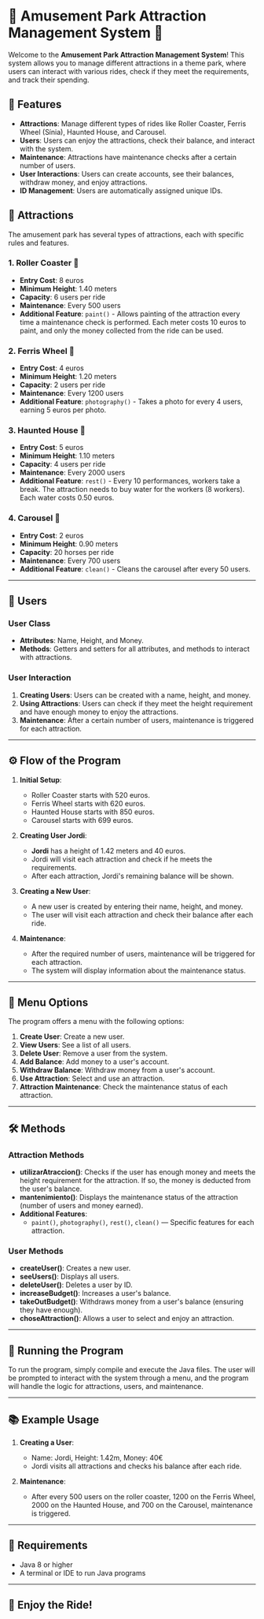 
# 🎢 Amusement Park Attraction Management System 🎡

Welcome to the **Amusement Park Attraction Management System**! This system allows you to manage different attractions in a theme park, where users can interact with various rides, check if they meet the requirements, and track their spending.

## 🚀 Features

- **Attractions**: Manage different types of rides like Roller Coaster, Ferris Wheel (Sínia), Haunted House, and Carousel.
- **Users**: Users can enjoy the attractions, check their balance, and interact with the system.
- **Maintenance**: Attractions have maintenance checks after a certain number of users.
- **User Interactions**: Users can create accounts, see their balances, withdraw money, and enjoy attractions.
- **ID Management**: Users are automatically assigned unique IDs.
  
## 🏰 Attractions

The amusement park has several types of attractions, each with specific rules and features.

### 1. **Roller Coaster 🎢**
- **Entry Cost**: 8 euros
- **Minimum Height**: 1.40 meters
- **Capacity**: 6 users per ride
- **Maintenance**: Every 500 users
- **Additional Feature**: `paint()` - Allows painting of the attraction every time a maintenance check is performed. Each meter costs 10 euros to paint, and only the money collected from the ride can be used.

### 2. **Ferris Wheel 🎡**
- **Entry Cost**: 4 euros
- **Minimum Height**: 1.20 meters
- **Capacity**: 2 users per ride
- **Maintenance**: Every 1200 users
- **Additional Feature**: `photography()` - Takes a photo for every 4 users, earning 5 euros per photo.

### 3. **Haunted House 👻**
- **Entry Cost**: 5 euros
- **Minimum Height**: 1.10 meters
- **Capacity**: 4 users per ride
- **Maintenance**: Every 2000 users
- **Additional Feature**: `rest()` - Every 10 performances, workers take a break. The attraction needs to buy water for the workers (8 workers). Each water costs 0.50 euros.

### 4. **Carousel 🎠**
- **Entry Cost**: 2 euros
- **Minimum Height**: 0.90 meters
- **Capacity**: 20 horses per ride
- **Maintenance**: Every 700 users
- **Additional Feature**: `clean()` - Cleans the carousel after every 50 users.

---

## 👤 Users

### User Class
- **Attributes**: Name, Height, and Money.
- **Methods**: Getters and setters for all attributes, and methods to interact with attractions.

### User Interaction
1. **Creating Users**: Users can be created with a name, height, and money.
2. **Using Attractions**: Users can check if they meet the height requirement and have enough money to enjoy the attractions.
3. **Maintenance**: After a certain number of users, maintenance is triggered for each attraction.

---

## ⚙️ Flow of the Program

1. **Initial Setup**: 
   - Roller Coaster starts with 520 euros.
   - Ferris Wheel starts with 620 euros.
   - Haunted House starts with 850 euros.
   - Carousel starts with 699 euros.

2. **Creating User Jordi**:
   - **Jordi** has a height of 1.42 meters and 40 euros.
   - Jordi will visit each attraction and check if he meets the requirements.
   - After each attraction, Jordi's remaining balance will be shown.

3. **Creating a New User**:
   - A new user is created by entering their name, height, and money.
   - The user will visit each attraction and check their balance after each ride.

4. **Maintenance**:
   - After the required number of users, maintenance will be triggered for each attraction.
   - The system will display information about the maintenance status.

---

## 📜 Menu Options

The program offers a menu with the following options:

1. **Create User**: Create a new user.
2. **View Users**: See a list of all users.
3. **Delete User**: Remove a user from the system.
4. **Add Balance**: Add money to a user's account.
5. **Withdraw Balance**: Withdraw money from a user's account.
6. **Use Attraction**: Select and use an attraction.
7. **Attraction Maintenance**: Check the maintenance status of each attraction.

---

## 🛠️ Methods

### Attraction Methods
- **utilizarAtraccion()**: Checks if the user has enough money and meets the height requirement for the attraction. If so, the money is deducted from the user's balance.
- **mantenimiento()**: Displays the maintenance status of the attraction (number of users and money earned).
- **Additional Features**: 
  - `paint()`, `photography()`, `rest()`, `clean()` — Specific features for each attraction.

### User Methods
- **createUser()**: Creates a new user.
- **seeUsers()**: Displays all users.
- **deleteUser()**: Deletes a user by ID.
- **increaseBudget()**: Increases a user's balance.
- **takeOutBudget()**: Withdraws money from a user's balance (ensuring they have enough).
- **choseAttraction()**: Allows a user to select and enjoy an attraction.

---

## 📲 Running the Program

To run the program, simply compile and execute the Java files. The user will be prompted to interact with the system through a menu, and the program will handle the logic for attractions, users, and maintenance.

---

## 📚 Example Usage

1. **Creating a User**: 
   - Name: Jordi, Height: 1.42m, Money: 40€
   - Jordi visits all attractions and checks his balance after each ride.
   
2. **Maintenance**: 
   - After every 500 users on the roller coaster, 1200 on the Ferris Wheel, 2000 on the Haunted House, and 700 on the Carousel, maintenance is triggered.

---
## 🔧 Requirements
- Java 8 or higher
- A terminal or IDE to run Java programs
---

## 🎉 Enjoy the Ride!

